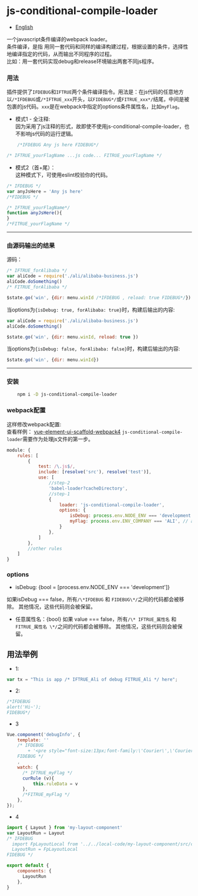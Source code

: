 # js-conditional-compile-loader

- [English](https://github.com/hzsrc/js-conditional-compile-loader/blob/master/readme.md)

一个javascript条件编译的webpack loader。   
条件编译，是指 用同一套代码和同样的编译构建过程，根据设置的条件，选择性地编译指定的代码，从而输出不同程序的过程。  
比如：用一套代码实现debug和release环境输出两套不同js程序。

### 用法
插件提供了`IFDEBUG`和`IFTRUE`两个条件编译指令。用法是：在js代码的任意地方以`/*IFDEBUG`或`/*IFTRUE_xxx`开头，以`FIDEBUG*/`或`FITRUE_xxx*/`结尾，中间是被包裹的js代码。`xxx`是在webpack中指定的options条件属性名，比如`myFlag`。

- 模式1 - 全注释:   
因为采用了js注释的形式，故即使不使用js-conditional-compile-loader，也不影响js代码的运行逻辑。
````js
    /*IFDEBUG Any js here FIDEBUG*/
````

````js
/* IFTRUE_yourFlagName ...js code... FITRUE_yourFlagName */
````
- 模式2（首+尾）：   
这种模式下，可使用eslint校验你的代码。
````js
/* IFDEBUG */
var anyJsHere = 'Any js here'
/*FIDEBUG */
````

````js
/* IFTRUE_yourFlagName*/ 
function anyJsHere(){
}
/*FITRUE_yourFlagName */
````

----
### 由源码输出的结果
源码：
````js
/* IFTRUE_forAlibaba */
var aliCode = require('./ali/alibaba-business.js')
aliCode.doSomething()
/* FITRUE_forAlibaba */

$state.go('win', {dir: menu.winId /*IFDEBUG , reload: true FIDEBUG*/})
````
当options为`{isDebug: true, forAlibaba: true}`时，构建后输出的内容:
````js
var aliCode = require('./ali/alibaba-business.js')
aliCode.doSomething()

$state.go('win', {dir: menu.winId, reload: true })
````

当options为`{isDebug: false, forAlibaba: false}`时，构建后输出的内容:
````js
$state.go('win', {dir: menu.winId})
````
----


### 安装
````bash
    npm i -D js-conditional-compile-loader
````

### webpack配置
这样修改webpack配置:     
查看样例： [vue-element-ui-scaffold-webpack4](https://github.com/hzsrc/vue-element-ui-scaffold-webpack4)
`js-conditional-compile-loader`需要作为处理js文件的第一步。

````js
module: {
    rules: [
        {
            test: /\.js$/,
            include: [resolve('src'), resolve('test')],
            use: [
                //step-2
                'babel-loader?cacheDirectory',
                //step-1
                {
                    loader: 'js-conditional-compile-loader',
                    options: {
                        isDebug: process.env.NODE_ENV === 'development', // optional, this is default
                        myFlag: process.env.ENV_COMPANY === 'ALI', // any name, used for /* IFTRUE_myFlag ...js code... FITRUE_myFlag */
                    }
                },
            ]
        },
        //other rules
    ]
}
````
### options
- isDebug: {bool = [process.env.NODE_ENV === 'development']}

如果isDebug === false，所有`/\*IFDEBUG` 和 `FIDEBUG\*/`之间的代码都会被移除。 其他情况，这些代码则会被保留。

- 任意属性名：{bool}
如果 value === false，所有`/\* IFTRUE_属性名` 和 `FITRUE_属性名 \*/`之间的代码都会被移除。 其他情况，这些代码则会被保留。

	
## 用法举例

* 1:
````js
var tx = "This is app /* IFTRUE_Ali of debug FITRUE_Ali */ here";
````

* 2:
````js
/*IFDEBUG
alert('Hi~');
FIDEBUG*/
````

* 3
```js
Vue.component('debugInfo', {
    template: ''
    /* IFDEBUG
        + '<pre style="font-size:13px;font-family:\'Courier\',\'Courier New\';z-index:9999;line-height: 1.1;position: fixed;top:0;right:0; pointer-events: none">{{JSON.stringify($attrs.info || "", null, 4).replace(/"(\\w+)":/g, "$1:")}}</pre>'
    FIDEBUG */
    ,
    watch: {
      /* IFTRUE_myFlag */
      curRule (v){
          this.ruleData = v
      },
      /*FITRUE_myFlag */
    },
});
```

* 4
```javascript
import { Layout } from 'my-layout-component'
var LayoutRun = Layout
/* IFDEBUG
  import FpLayoutLocal from '../../local-code/my-layout-component/src/components/layout.vue'
  LayoutRun = FpLayoutLocal
FIDEBUG */

export default {
    components: {
      LayoutRun
    },
}
```
